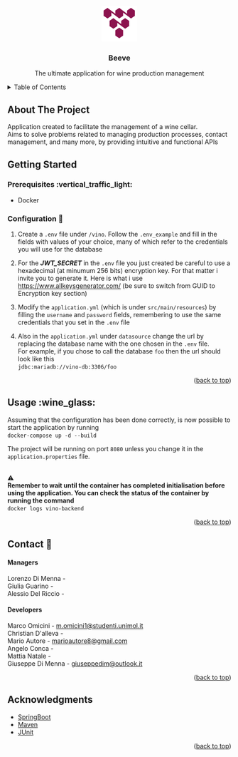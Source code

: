<!-- Improved compatibility of back to top link: See: https://github.com/othneildrew/Best-README-Template/pull/73 -->

<a name="readme-top"></a>

<!--
*** Thanks for checking out the Best-README-Template. If you have a suggestion
*** that would make this better, please fork the repo and create a pull request
*** or simply open an issue with the tag "enhancement".
*** Don't forget to give the project a star!
*** Thanks again! Now go create something AMAZING! :D
-->

<!-- PROJECT SHIELDS -->

<!--
*** I'm using markdown "reference style" links for readability.
*** Reference links are enclosed in brackets [ ] instead of parentheses ( ).
*** See the bottom of this document for the declaration of the reference variables
*** for contributors-url, forks-url, etc. This is an optional, concise syntax you may use.
*** https://www.markdownguide.org/basic-syntax/#reference-style-links
-->

<!-- PROJECT LOGO -->

<br />
<div align="center">
    <img src="./static/logo.svg" alt="Logo" width="80" height="80">
  <h3 align="center">Beeve</h3>

  <p align="center">The ultimate application for wine production management</p>
</div>

<!-- TABLE OF CONTENTS -->

<details>
  <summary>Table of Contents</summary>
  <ol>
    <li>
      <a href="#about-the-project">About The Project</a>
    </li>
    <li>
      <a href="#getting-started">Getting Started</a>
      <ul>
        <li><a href="#prerequisites">Prerequisites</a></li>
        <li><a href="#configuration">Configuration</a></li>
      </ul>
    </li>
    <li><a href="#usage">Usage</a></li>
    <li><a href="#contact">Contact</a></li>
    <li><a href="#acknowledgments">Acknowledgments</a></li>
  </ol>
</details>

<!-- ABOUT THE PROJECT -->

## About The Project

Application created to facilitate the management of a wine cellar. <br>Aims to solve problems related to managing production processes, contact management, and many more, by providing intuitive and functional APIs

<!-- GETTING STARTED -->

## Getting Started

### Prerequisites :vertical\_traffic\_light:

*   Docker

### Configuration :hammer:

1.  Create a `.env` file under `/vino`. Follow the `.env_example` and fill in the fields with values of your choice, many of which refer to the credentials you will use for the database

2.  For the ***JWT\_SECRET*** in the `.env` file you just created be careful to use a hexadecimal (at minumum 256 bits) encryption key. For that matter i invite you to generate it. Here is what i use https://www.allkeysgenerator.com/ (be sure to switch from GUID to Encryption key section)

3.  Modify the `application.yml` (which is under `src/main/resources`) by filling the `username` and `password` fields, remembering to use the same credentials that you set in the `.env` file

4.  Also in the `application.yml` under `datasource` change the url by replacing the database name with the one chosen in the `.env` file. <br>For example, if you chose to call the database `foo` then the url should look like this<br>
    `jdbc:mariadb://vino-db:3306/foo`

<p align="right">(<a href="#readme-top">back to top</a>)</p>

<!-- USAGE EXAMPLES -->

## Usage :wine\_glass:

Assuming that the configuration has been done correctly, is now possible to start the application by running<br> `docker-compose up -d --build`

The project will be running on port `8080` unless you change it in the `application.properties` file.<br><br>

:warning:<br>
**Remember to wait until the container has completed initialisation before using the application. You can check the status of the container by running the command**<br> `docker logs vino-backend`

<p align="right">(<a href="#readme-top">back to top</a>)</p>

<!-- CONTACT -->

## Contact :scroll:

#### Managers

Lorenzo Di Menna - <br>
Giulia Guarino - <br>
Alessio Del Riccio - <br>

#### Developers

Marco Omicini - m.omicini1@studenti.unimol.it<br>
Christian D'alleva - <br>
Mario Autore - marioautore8@gmail.com<br>
Angelo Conca -  <br>
Mattia Natale -  <br>
Giuseppe Di Menna - giuseppedim@outlook.it<br>

<p align="right">(<a href="#readme-top">back to top</a>)</p>

<!-- ACKNOWLEDGMENTS -->

## Acknowledgments

*   [SpringBoot](https://github.com/spring-projects/spring-boot)
*   [Maven](https://github.com/apache/maven)
*   [JUnit](https://github.com/junit-team/junit4)

<p align="right">(<a href="#readme-top">back to top</a>)</p>
